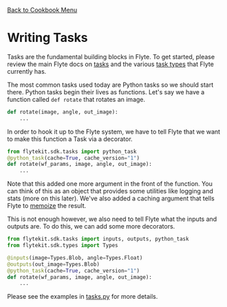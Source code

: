 [Back to Cookbook Menu](../../)

# Writing Tasks

Tasks are the fundamental building blocks in Flyte. To get started, please review the main Flyte docs on [tasks](https://lyft.github.io/flyte/user/concepts/tasks.html) and the various [task types](https://lyft.github.io/flyte/user/tasktypes/index.html) that Flyte currently has.

The most common tasks used today are Python tasks so we should start there. Python tasks begin their lives as functions. Let's say we have a function called `def rotate` that rotates an image.

```python
def rotate(image, angle, out_image):
    ...
```

In order to hook it up to the Flyte system, we have to tell Flyte that we want to make this function a Task via a decorator.

```python
from flytekit.sdk.tasks import python_task
@python_task(cache=True, cache_version="1")
def rotate(wf_params, image, angle, out_image):
    ...
```

Note that this added one more argument in the front of the function. You can think of this as an object that provides some utilities like logging and stats (more on this later). We've also added a caching argument that tells Flyte to [memoize](https://lyft.github.io/flyte/user/concepts/tasks.html#memoization) the result.

This is not enough however, we also need to tell Flyte what the inputs and outputs are. To do this, we can add some more decorators. 

```python
from flytekit.sdk.tasks import inputs, outputs, python_task
from flytekit.sdk.types import Types

@inputs(image=Types.Blob, angle=Types.Float)
@outputs(out_image=Types.Blob)
@python_task(cache=True, cache_version="1")
def rotate(wf_params, image, angle, out_image):
    ...
```

Please see the examples in [tasks.py](tasks.py) for more details.
